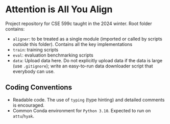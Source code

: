 # Attention is All You Align

Project repository for CSE 599c taught in the 2024 winter. 
Root folder contains:
- `aligner`: to be treated as a single module (imported or called by scripts _outside_ this folder). Contains all the key implementations
- `train`: training scripts
- `eval`: evaluation benchmarking scripts
- `data`: Upload data here. Do not explicitly upload data if the data is large (use `.gitignore`); write an easy-to-run data downloader script that everybody can use.

## Coding Conventions
- Readable code. The use of `typing` (type hinting) and detailed comments is encouraged.
- Common Conda environment for `Python 3.10`. Expected to run on `attu`/`hyak`.
